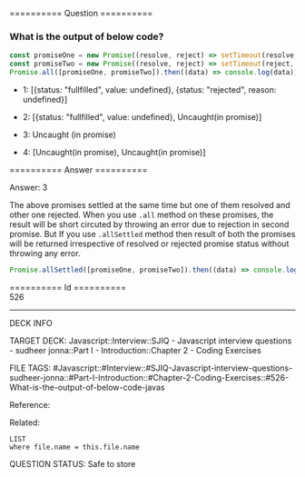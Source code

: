 ========== Question ==========  

### What is the output of below code?

```javascript
const promiseOne = new Promise((resolve, reject) => setTimeout(resolve, 4000));
const promiseTwo = new Promise((resolve, reject) => setTimeout(reject, 4000));
Promise.all([promiseOne, promiseTwo]).then((data) => console.log(data));
```

-   1: [{status: "fullfilled", value: undefined}, {status: "rejected", reason: undefined}]

-   2: [{status: "fullfilled", value: undefined}, Uncaught(in promise)]

-   3: Uncaught (in promise)

-   4: [Uncaught(in promise), Uncaught(in promise)]  

========== Answer ==========  

Answer: 3

The above promises settled at the same time but one of them resolved and other one rejected. When you use `.all` method on these promises, the result will be short circuted by throwing an error due to rejection in second promise. But If you use `.allSettled` method then result of both the promises will be returned irrespective of resolved or rejected promise status without throwing any error.

```javascript
Promise.allSettled([promiseOne, promiseTwo]).then((data) => console.log(data));
```

========== Id ==========  
526

---

DECK INFO

TARGET DECK: Javascript::Interview::SJIQ - Javascript interview questions - sudheer jonna::Part I - Introduction::Chapter 2 - Coding Exercises

FILE TAGS: #Javascript::#Interview::#SJIQ-Javascript-interview-questions-sudheer-jonna::#Part-I-Introduction::#Chapter-2-Coding-Exercises::#526-What-is-the-output-of-below-code-javas

Reference:

Related:

```dataview
LIST
where file.name = this.file.name
```

QUESTION STATUS: Safe to store
